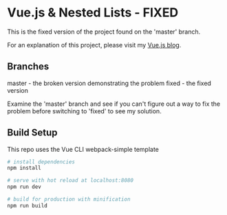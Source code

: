 # Vue.js & Nested Lists - FIXED

This is the fixed version of the project found on the 'master' branch.

For an explanation of this project, please visit my [Vue.js blog](http://patrickwho.me/vue-js-nested-list-iteration-and-async-data-loading).

## Branches

master - the broken version demonstrating the problem
fixed - the fixed version

Examine the 'master' branch and see if you can't figure out a way to fix the problem before switching to 'fixed' to see my solution.

## Build Setup

This repo uses the Vue CLI webpack-simple template

``` bash
# install dependencies
npm install

# serve with hot reload at localhost:8080
npm run dev

# build for production with minification
npm run build
```


